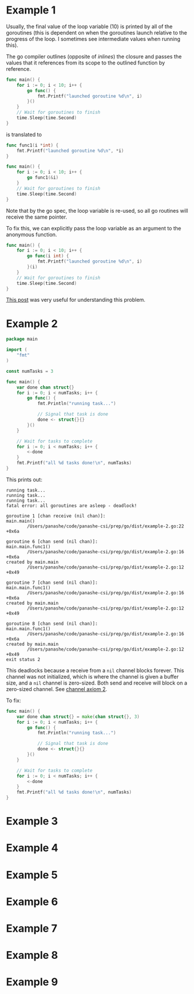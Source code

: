 # Example 1
Usually, the final value of the loop variable (10) is printed by all of the goroutines (this is dependent on when the goroutines launch relative to the progress of the loop. I sometimes see intermediate values when running this).

The go compiler outlines (opposite of _inlines_) the closure and passes the values that it references from its scope to the outlined function by reference.

```go
func main() {
	for i := 0; i < 10; i++ {
		go func() {
			fmt.Printf("launched goroutine %d\n", i)
		}()
	}
	// Wait for goroutines to finish
	time.Sleep(time.Second)
}
```

is translated to

```go
func func1(i *int) {
	fmt.Printf("launched goroutine %d\n", *i)
}

func main() {
	for i := 0; i < 10; i++ {
		go func1(&i)
	}
	// Wait for goroutines to finish
	time.Sleep(time.Second)
}
```

Note that by the go spec, the loop variable is re-used, so all go routines will receive the same pointer.

To fix this, we can explicitly pass the loop variable as an argument to the anonymous function.


```go
func main() {
	for i := 0; i < 10; i++ {
		go func(i int) {
			fmt.Printf("launched goroutine %d\n", i)
		}(i)
	}
	// Wait for goroutines to finish
	time.Sleep(time.Second)
}
```

[This post](https://eli.thegreenplace.net/2019/go-compiler-internals-adding-a-new-statement-to-go-part-1/) was very useful for understanding this problem.

# Example 2

```go
package main

import (
	"fmt"
)

const numTasks = 3

func main() {
	var done chan struct{}
	for i := 0; i < numTasks; i++ {
		go func() {
			fmt.Println("running task...")

			// Signal that task is done
			done <- struct{}{}
		}()
	}

	// Wait for tasks to complete
	for i := 0; i < numTasks; i++ {
		<-done
	}
	fmt.Printf("all %d tasks done!\n", numTasks)
}
```

This prints out:

```
running task...
running task...
running task...
fatal error: all goroutines are asleep - deadlock!

goroutine 1 [chan receive (nil chan)]:
main.main()
        /Users/panashe/code/panashe-csi/prep/go/dist/example-2.go:22 +0x6a

goroutine 6 [chan send (nil chan)]:
main.main.func1()
        /Users/panashe/code/panashe-csi/prep/go/dist/example-2.go:16 +0x6a
created by main.main
        /Users/panashe/code/panashe-csi/prep/go/dist/example-2.go:12 +0x49

goroutine 7 [chan send (nil chan)]:
main.main.func1()
        /Users/panashe/code/panashe-csi/prep/go/dist/example-2.go:16 +0x6a
created by main.main
        /Users/panashe/code/panashe-csi/prep/go/dist/example-2.go:12 +0x49

goroutine 8 [chan send (nil chan)]:
main.main.func1()
        /Users/panashe/code/panashe-csi/prep/go/dist/example-2.go:16 +0x6a
created by main.main
        /Users/panashe/code/panashe-csi/prep/go/dist/example-2.go:12 +0x49
exit status 2
```

This deadlocks because a receive from a `nil` channel blocks forever. This
channel was not initialized, which is where the channel is given a buffer size,
and a `nil` channel is zero-sized. Both send and receive will block on a
zero-sized channel.
See [channel axiom 2](https://dave.cheney.net/2014/03/19/channel-axioms).

To fix:

```go
func main() {
	var done chan struct{} = make(chan struct{}, 3)
	for i := 0; i < numTasks; i++ {
		go func() {
			fmt.Println("running task...")

			// Signal that task is done
			done <- struct{}{}
		}()
	}

	// Wait for tasks to complete
	for i := 0; i < numTasks; i++ {
		<-done
	}
	fmt.Printf("all %d tasks done!\n", numTasks)
}
```


# Example 3

# Example 4
# Example 5
# Example 6
# Example 7
# Example 8
# Example 9
